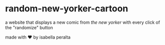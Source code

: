 # random-new-yorker-cartoon

a website that displays a new comic from _the new yorker_ with every click of the "randomize" button

made with ❤️ by isabella peralta 
